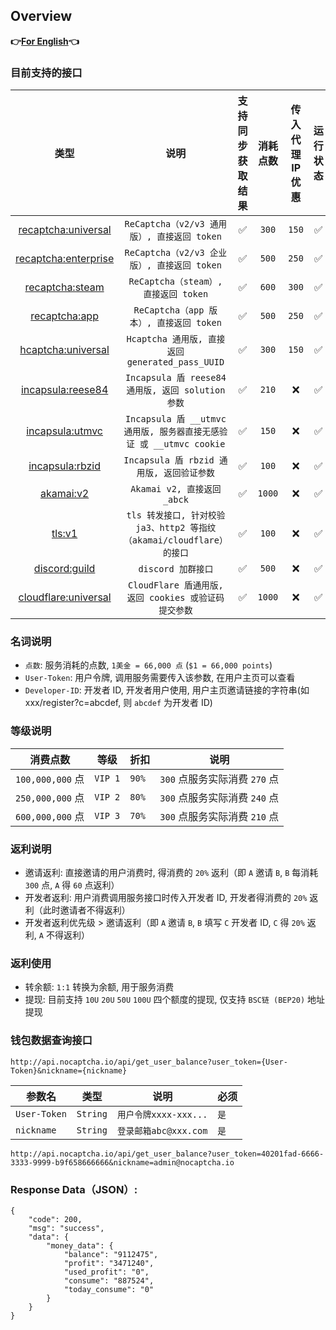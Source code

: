 ## Overview

**👉[For English](/en-US/en.md)👈**

### 目前支持的接口

|                      类型                      |                          说明                           | 支持同步获取结果 |  消耗点数  | 传入代理IP优惠 | 运行状态 | 独享（请联系客服） |
|:--------------------------------------------:|:-----------------------------------------------------:|:--------:|:------:|:--------:|:----:|:---------:|
|  [recaptcha:universal](/zh-CN/recaptcha.md)  |          `ReCaptcha（v2/v3 通用版）, 直接返回 token`           |    ✅     | `300`  |  `150`   |  ✅   |     ✅     |
| [recaptcha:enterprise](/zh-CN/recaptcha.md)  |          `ReCaptcha（v2/v3 企业版）, 直接返回 token`           |    ✅     | `500`  |  `250`   |  ✅   |     ✅     |
|    [recaptcha:steam](/zh-CN/recaptcha.md)    |            `ReCaptcha（steam）, 直接返回 token`             |    ✅     | `600`  |  `300`   |  ✅   |     ✅     |
|   [recaptcha:app](/zh-CN/recaptcha_app.md)   |            `ReCaptcha（app 版本）, 直接返回 token`            |    ✅     | `500`  |  `250`   |  ✅   |     ✅     |
|   [hcaptcha:universal](/zh-CN/hcaptcha.md)   |       `Hcaptcha 通用版, 直接返回 generated_pass_UUID`        |    ✅     | `300`  |  `150`   |  ✅   |     ✅     |
|   [incapsula:reese84](/zh-CN/incapsula.md)   |       `Incapsula 盾 reese84 通用版, 返回 solution 参数`       |    ✅     | `210`  |    ❌     |  ✅   |     ✅     |
| [incapsula:utmvc](/zh-CN/incapsula_utmvc.md) | `Incapsula 盾 __utmvc 通用版, 服务器直接无感验证 或 __utmvc cookie` |    ✅     | `150`  |    ❌     |  ✅   |     ✅     |
| [incapsula:rbzid](/zh-CN/incapsula_rbzid.md) |            `Incapsula 盾 rbzid 通用版, 返回验证参数`            |    ✅     | `100`  |    ❌     |  ✅   |     ✅     |
|        [akamai:v2](/zh-CN/akamai.md)         |                `Akamai v2, 直接返回 _abck`                |    ✅     | `1000` |    ❌     |  ✅   |     ✅     |
|           [tls:v1](/zh-CN/tls.md)            | `tls 转发接口, 针对校验 ja3、http2 等指纹（akamai/cloudflare）的接口`  |    ✅     | `100`  |    ❌     |  ✅   |     ✅     |
|      [discord:guild](/zh-CN/discord.md)      |                    `discord 加群接口`                     |    ✅     | `500`  |    ❌     |  ✅   |     ✅     |
| [cloudflare:universal](/zh-CN/cloudflare.md) |        `CloudFlare 盾通用版, 返回 cookies 或验证码提交参数`         |    ✅     | `1000` |    ❌     |  ✅   |     ✅     |

### 名词说明

* `点数`: 服务消耗的点数, `1美金 = 66,000 点` (`$1 = 66,000 points`)
* `User-Token`: 用户令牌, 调用服务需要传入该参数, 在用户主页可以查看
* `Developer-ID`: 开发者 ID, 开发者用户使用, 用户主页邀请链接的字符串(如 xxx/register?c=abcdef, 则 `abcdef` 为开发者 ID)

### 等级说明

| 消费点数            | 等级      | 折扣    | 说明                    |
|-----------------|---------|-------|-----------------------|
| `100,000,000` 点 | `VIP 1` | `90%` | `300` 点服务实际消费 `270` 点 |
| `250,000,000` 点 | `VIP 2` | `80%` | `300` 点服务实际消费 `240` 点 |
| `600,000,000` 点 | `VIP 3` | `70%` | `300` 点服务实际消费 `210` 点 |

### 返利说明

* 邀请返利: 直接邀请的用户消费时, 得消费的 `20%` 返利（即 `A` 邀请 `B`, `B` 每消耗 `300` 点, `A` 得 `60` 点返利）
* 开发者返利: 用户消费调用服务接口时传入开发者 ID, 开发者得消费的 `20%` 返利（此时邀请者不得返利）
* 开发者返利优先级 > 邀请返利（即 `A` 邀请 `B`, `B` 填写 `C` 开发者 ID, `C` 得 `20%` 返利, `A` 不得返利）

### 返利使用

* 转余额: `1:1` 转换为余额, 用于服务消费
* 提现: 目前支持 `10U` `20U` `50U` `100U` 四个额度的提现, 仅支持 `BSC链 (BEP20)` 地址提现

### 钱包数据查询接口

```text
http://api.nocaptcha.io/api/get_user_balance?user_token={User-Token}&nickname={nickname}
```

| 参数名          | 类型       | 说明                | 必须  |
|--------------|----------|-------------------|-----|
| `User-Token` | `String` | `用户令牌xxxx-xxx...` | `是` |
| `nickname`   | `String` | `登录邮箱abc@xxx.com` | `是` |

`http://api.nocaptcha.io/api/get_user_balance?user_token=40201fad-6666-3333-9999-b9f658666666&nickname=admin@nocaptcha.io`

### Response Data（JSON）:

```
{
    "code": 200,
    "msg": "success",
    "data": {
        "money_data": {
            "balance": "9112475",
            "profit": "3471240",
            "used_profit": "0",
            "consume": "887524",
            "today_consume": "0"
        }
    }
}
```

